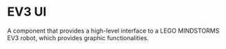 # EV3 UI

A component that provides a high-level interface to a LEGO MINDSTORMS EV3 robot, which provides graphic functionalities.
